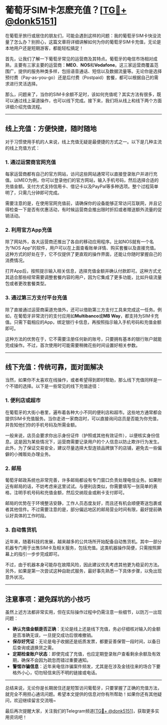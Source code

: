 # 葡萄牙SIM卡怎麽充值？[[TG💪+ @donk5151](https://t.me/s/donk5151)]

在葡萄牙旅行或居住的朋友们，可能会遇到这样的问题：我的葡萄牙SIM卡快没流量了怎么办？别担心，这篇文章将详细讲解如何为你的葡萄牙SIM卡充值，无论是本地用户还是短期游客，都能轻松搞定！

首先，让我们了解一下葡萄牙常见的运营商及其特点。葡萄牙的电信市场相对成熟，主要有三家主要的运营商：**MEO**、**NOS**和**Vodafone**。这三家运营商覆盖范围广，提供的服务种类多样，包括语音通话、短信以及数据流量等。无论你是选择预付费（Pay-as-you-go）还是后付费（Postpaid）套餐，都可以根据自己的需求进行灵活选择。

那么，问题来了，当你的SIM卡余额不足时，该如何充值呢？其实方法有很多，既可以通过线上渠道操作，也可以线下完成。接下来，我们将从线上和线下两个方面详细介绍充值流程。

---

## 线上充值：方便快捷，随时随地

对于习惯使用手机的人来说，线上充值无疑是最便捷的方式之一。以下是几种主流的线上充值方式：

### 1. **通过运营商官网充值**
每家运营商都有自己的官方网站，访问这些网站通常可以直接登录账户并进行充值。以MEO为例，你可以登录他们的官方网站，输入手机号码，然后选择合适的充值金额。支付方式支持信用卡、借记卡以及PayPal等多种选项。整个过程简单明了，只需几分钟即可完成。

需要注意的是，在使用官网充值前，请确保你的设备能够正常访问互联网，并且记得检查一下是否有优惠活动，有时候运营商会推出限时折扣或者赠送额外流量的促销活动。

### 2. **利用官方App充值**
除了网站外，各大运营商还推出了各自的移动应用程序。比如NOS就有一个名为“NOS App”的软件，用户可以在上面查看账单详情、购买套餐以及直接充值。这种方式的好处在于，它不仅提供了更直观的操作界面，还能让你随时掌握自己的消费情况。

打开App后，按照提示输入相关信息，选择充值金额并确认付款即可。这种方式尤其适合那些经常需要调整套餐内容的用户，因为它集成了更多功能，比如升级流量包或者更改套餐类型。

### 3. **通过第三方支付平台充值**
除了直接通过运营商渠道充值外，还可以借助第三方支付工具来完成这一任务。例如，在葡萄牙非常流行的支付应用如**Multibanco**或**MB Way**，都支持为SIM卡充值。只需下载相应的App，绑定银行卡信息，再按照指示输入手机号码和充值金额即可。

这种方法的优势在于，它不需要注册任何新的账号，只要拥有基本的银行账户就能完成操作。不过，首次使用时可能需要稍微花些时间设置好相关参数。

---

## 线下充值：传统可靠，面对面解决

当然，如果你不太喜欢在线操作，或者希望得到即时帮助，那么线下充值同样是一个不错的选择。以下是一些常见的线下充值途径：

### 1. **便利店或超市**
在葡萄牙的大街小巷里，遍布着各种大小不同的便利店和超市。这些地方通常都会提供SIM卡充值服务。当你走进一家商店时，可以直接询问店员是否能为你充值，并告知他们你的手机号码及所需金额。

一般来说，店员会要求你出示身份证件（护照或其他有效证件），以便核实身份信息。这是因为某些情况下，运营商需要记录用户的个人信息以防止欺诈行为发生。此外，为了保证交易安全，建议尽量选择大型连锁品牌旗下的店铺，避免去一些偏僻的小摊贩处办理业务。

### 2. **邮局**
葡萄牙邮政系统也非常完善，许多邮局都设有专门窗口负责处理电信业务。如果附近有邮局的话，不妨考虑来这里试试。与便利店类似，你需要填写一张简单的表格，注明手机号码和充值金额，然后交纳现金或刷卡支付即可。

邮局的优势在于环境整洁安静，工作人员态度友好，而且还有机会顺便寄送包裹或者其他信件。不过需要注意的是，部分偏远地区的邮局营业时间有限，最好提前确认好具体的工作时段。

### 3. **自动售货机**
近年来，随着科技的发展，越来越多的公共场所开始配备自动售货机。其中一部分机器专门用于出售SIM卡及相关服务，包括充值。这类机器操作简便，只需按照屏幕上的指引一步步完成即可。

不过，由于机器本身可能存在故障风险，因此建议优先考虑其他更为稳妥的方法。另外，如果是第一次尝试这种自助式服务，最好事先熟悉一下具体步骤，以免出现意外状况。

---

## 注意事项：避免踩坑的小技巧

虽然上述方法都非常实用，但在实际操作过程中仍需注意一些细节，以防万一出现问题：

- **确认充值金额是否正确**：无论是线上还是线下充值，务必仔细核对输入的金额是否准确无误，一旦提交成功后很难撤销。
- **保存好凭证**：无论是电子收据还是纸质发票，都要妥善保管一段时间，以备日后查询或退换货之需。
- **定期检查账户状态**：即使完成了充值，也应定期登录账户查看剩余余额及有效期，确保不会因为疏忽而错过重要通知。
- **警惕诈骗信息**：近年来电信诈骗案件频发，尤其是在涉及金钱往来的场合下要格外小心，切勿轻信来历不明的链接或电话。

---

总结来说，无论你是长期居住还是短暂访问葡萄牙，只要掌握了正确的充值方法，就完全不用担心通讯问题。希望本文提供的信息对你有所帮助！如果你还有其他疑问，欢迎继续留言交流哦~

最后再次提醒大家，关注我们的Telegram频道[[TG💪+ @donk5151](https://t.me/s/donk5151)]，获取更多实用资讯吧！